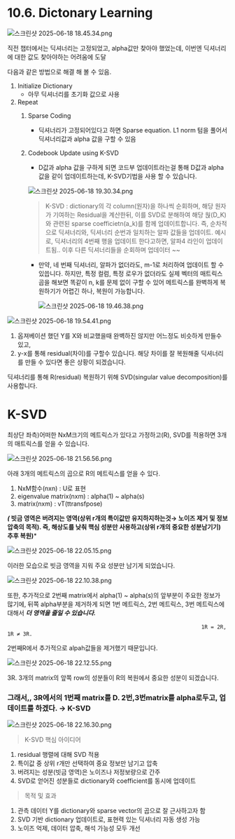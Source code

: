 # 10.6. Dictonary Learning

![스크린샷 2025-06-18 18.45.34.png](/assets/의료인공지능/10_6_Dictonary_Learning/스크린샷_2025-06-18_18.45.34.png)

직전 챕터에서는 딕셔너리는 고정되었고, alpha값만 찾아야 했었는데, 이번엔 딕셔너리에 대한 값도 찾아야하는 어려움에 도달

다음과 같은 방법으로 해결 해 볼 수 있음.

1. Initialize Dictionary
    - 아무 딕셔너리를 초기화 값으로 사용
2. Repeat
    1. Sparse Coding
        - 딕셔너리가 고정되어있다고 하면 Sparse equation. L1 norm 텀을 풀어서 딕셔너리값과 alpha 값을 구할 수 있음
    2. Codebook Update using K-SVD
        - D값과 alpha 값을 구하게 되면 코드부 업데이트라는걸 통해 D값과 alpha값을 같이 업데이트하는데, K-SVD기법을 사용 할 수 있습니다.
        
        ![스크린샷 2025-06-18 19.30.34.png](/assets/의료인공지능/10_6_Dictonary_Learning/스크린샷_2025-06-18_19.30.34.png)
        
        > K-SVD : dictionary의 각 column(원자)을 하나씩 순회하며, 해당 원자가 기여하는 Residual을 계산한뒤, 이를 SVD로 분해하여 해당 웑(D_K)와 관련된 sparse coefficietn(a_k)를 함께 업데이트합니다. 즉, 순차적으로 딕셔너리와, 딕셔너리 순번과 일치하는 알파 값들을 업데이트.
        예시로, 딕셔너리의 4번째 행을 업데이트 한다고하면, 알파4 라인이 업데이트됨.. 이후 다른 딕셔너리들을 순회하며 업데이터 ~~
        > 
        - 만약, 네 번째 딕셔너리, 알파가 없더라도, m-1로 처리하여 업데이트 할 수 있씁니다. 하지만, 특정 컬럼, 특정 로우가 없더라도 실제 벡터의 매트릭스 곱을 해보면 똑같이 n, k를 문제 없이 구할 수 있어 메트릭스를 완벽하게 복원하기가 어렵긴 하나, 복원이 가능합니다.
            
            ![스크린샷 2025-06-18 19.46.38.png](/assets/의료인공지능/10_6_Dictonary_Learning/스크린샷_2025-06-18_19.46.38.png)
            

![스크린샷 2025-06-18 19.54.41.png](/assets/의료인공지능/10_6_Dictonary_Learning/스크린샷_2025-06-18_19.54.41.png)

1. 옵져베이션 했던 Y를 X와 비교했을때 완벽하진 않지만 어느정도 비슷하게 만들수 있고,
2. y-x를 통해 residual(차이)를 구할수 있습니다. 해당 차이를 잘 복원해줄 딕셔너리를 만들 수 있다면 좋은 상황이 되겠습니다. 

딕셔너리를 통해 R(residual) 복원하기 위해 SVD(singular value decomposition)를 사용합니다.

# K-SVD

최상단 좌측)어떠한 NxM크기의 메트릭스가 있다고 가정하고(R), SVD를 적용하면 3개의 매트릭스를 얻을 수 있습니다.

![스크린샷 2025-06-18 21.56.56.png](/assets/의료인공지능/10_6_Dictonary_Learning/스크린샷_2025-06-18_21.56.56.png)

아래 3개의 메트릭스의 곱으로 R의 메트릭스를 얻을 수 있다.

1. NxM함수(nxn) : U로 표현
2. eigenvalue matrix(nxm) : alpha(1) ~ alpha(s)
3. matrix(nxm) : vT(ttransfpose)

***(* 빗금 영역은 버려지는 영역(상위 r개의 특이값만 유지하지하는것→ 노이즈 제거 및 정보 압축의 목적). 즉, 해상도를 낮춰 핵심 성분만 사용하고(상위 r개의 중요한 성분남기기) 추후 복원)***

![스크린샷 2025-06-18 22.05.15.png](/assets/의료인공지능/10_6_Dictonary_Learning/스크린샷_2025-06-18_22.05.15.png)

이러한 모습으로 빗금 영역을 지워 주요 성분만 남기게 되었습니다.

![스크린샷 2025-06-18 22.10.38.png](/assets/의료인공지능/10_6_Dictonary_Learning/스크린샷_2025-06-18_22.10.38.png)

또한, 추가적으로 2번째 matrix에서 alpha(1) ~ alpha(s)의 앞부분이 주요한 정보가 많기에, 뒤쪽 alpha부분을 제거하게 되면 1번 메트릭스, 2번 메트릭스, 3번 메트릭스에 대해서 ***더 영역을 줄일 수 있습니다.***

                                                                  1R = 2R, 1R ≠ 3R.              

 2번째R에서 추가적으로 alpah값들을 제거했기 때문입니다.

![스크린샷 2025-06-18 22.12.55.png](/assets/의료인공지능/10_6_Dictonary_Learning/스크린샷_2025-06-18_22.12.55.png)

3R. 3개의 matrix의 앞쪽 row의 성분들이 R의 복원에서 중요한 성분이 되겠습니다.

### 그래서,,  3R에서의 1번째 matrix를 D. 2번,3번matrix를 alpha로두고, 업데이트를 하겠다. → K-SVD

![스크린샷 2025-06-18 22.16.30.png](/assets/의료인공지능/10_6_Dictonary_Learning/스크린샷_2025-06-18_22.16.30.png)

> K-SVD 핵심 아이디어
1. residual 행렬에 대해 SVD 적용
2. 특이값 중 상위 r개만 선택하여 중요 정보만 남기고 압축
3. 버려지는 성분(빗금 영역)은 노이즈나 저정보량으로 간주
4. SVD로 얻어진 성분들로 dictionary와 coefficient를 동시에 업데이트
> 

> 목적 및 효과
1. 관측 데이터 Y를 dictionary와 sparse vector의 곱으로 잘 근사하고자 함
2. SVD 기반 dictionary 업데이트로, 표현력 있는 딕셔너리 자동 생성 가능
3. 노이즈 억제, 데이터 압축, 해석 가능성 모두 개선
>